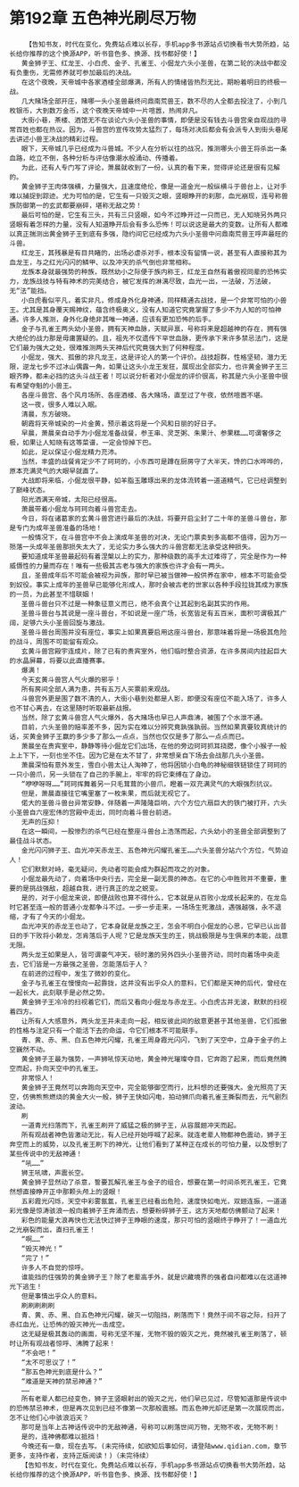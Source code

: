 # 第192章 五色神光刷尽万物
        【告知书友，时代在变化，免费站点难以长存，手机app多书源站点切换看书大势所趋，站长给你推荐的这个换源APP，听书音色多、换源、找书都好使！】
       黄金狮子王、红龙王、小白虎、金子、孔雀王、小倔龙六头小圣兽，在第二轮的决战中都没有负重伤，无需修养就可参加最后的决战。
       在这个夜晚，天帝城中各家酒楼全部爆满，所有人的情绪皆热烈无比，期盼着明日的终极一战。
       几大赌场全部开庄，赌哪一头小圣兽最终问鼎南荒兽王，数不尽的人全都去投注了，小到几枚银币，大到数万金币，这个夜晚天帝城中一片喧嚣，热闹非凡。
       大街小巷，茶楼、酒馆无不在谈论六头小圣兽的事情，即便是没有钱去斗兽宫亲自观战的寻常百姓也都在热议。因为，斗兽宫的宣传攻势太猛烈了，每场对决后都会有会派专人到街头巷尾去讲述小兽王决战的精彩过程。
       眼下，天帝城几乎已经成为斗兽城。不少人在分析以往的战况，推测哪头小兽王将杀出一条血路，屹立不倒，各种分析与评估像潮水般涌动、传播着。
       为此，还有人专门写了评论，萧晨就收到了一份，认真的看下来，觉得评论还是很有见解的。
       黄金狮子王肉体强横，力量强大，且速度绝伦，像是一道金光一般纵横斗于兽台上，让对手难以捕捉到踪迹。尤为可怕的是，它生有一只毁灭之眼，竖眼睁开的刹那，血光崩现，连号称兽族防御第一的玄武都要崩碎，堪称无敌之势！
       最后可怕的是，它生有三头，共有三只竖眼，如今不过睁开过一只而已，无人知晓另外两只竖眼有着怎样的力量，没有人知道睁开后会有多么恐怖！可以说这是最大的变数。让所有人都难以真正揣测出黄金狮子王到底有多强，隐约间它已经成为六头小圣兽中问鼎南荒兽王呼声最旺的斗兽。
       红龙王，其残暴是有目共睹的，出场必虐杀对手，根本没有留情一说，甚至有人直接称其为血龙王，与之红光闪闪的鳞甲、以及冲天的杀气倒也非常相称。
       龙族本身就最强势的种族，既然幼小之际便于族内称王，红龙王自然有着傲视同辈的恐怖实力，龙族战技与特有神术的完美结合，被它发挥的淋漓尽致，血光一出，一法破，万法破，无“法”能挡。
       小白虎看似平凡，着实非凡，修成身外化身神通，同样精通古战技，是一个非常可怕的小兽王。尤其是其身覆天赐神纹，蕴含终极奥义，没有人知道它究竟掌握了多少不为人知的可怕神通。许多人推测，身外化身绝非其唯一神通，应该有更加恐怖的后手。
       金子与孔雀王两头幼小圣兽，拥有天神血脉，天赋异禀，号称将来是超越神的存在，拥有强大绝伦的战力那是毋庸置疑的。且，祖先不仅遗传下罕世血脉，更传承下来许多禁忌法门，这是它们最为强大之处，很难推测两头天神后代究竟强大到了何种程度。
       小倔龙，强大、孤傲的非凡龙王，这是评论人的第一个评价。战技超群，性格坚韧，潜力无限，逆龙七步不过冰山偶露一角，如果让这头小龙王发狂，展现出全部实力，也许黄金狮子王三眼齐睁，都未必挡的这头斗战王者！可以说分析者对小倔龙的评价很高，称其是六头小圣兽中很有希望夺魁的小兽王。
       各座斗兽宫、各个风月场所、各座酒楼、各大赌场，直至过了午夜，依然喧嚣不堪。
       这一夜，很多人难以入眠。
       清晨，东方破晓。
       朝霞将天帝城染的一片金黄，预示着这将是一个风和日丽的好日子。
       早晨，萧晨亲自动手为小倔龙准备战餐，参王串、灵芝粥、朱果汁、参果糕……可谓奢侈之极，如果让人知晓有这等菜谱，一定会惊掉下巴。
       如此，足以保证小倔龙精力充沛。
       当然，丰盛的战餐肯定少不了珂珂的，小东西可是蹲在厨房守了大半天，馋的口水哗哗的，原本充满灵气的大眼早就直了。
       大战即将来临，小倔龙很平静，如羊脂玉雕琢出来的龙体流转着一道道精气，它已经调整到了巅峰状态。
       阳光洒满天帝城，太阳已经很高。
       萧晨带着小倔龙与珂珂向着斗兽宫走去。
       今日，将在诸葛家的玄黄斗兽宫进行最后的决战，将要开启尘封了二十年的圣兽斗兽台，那是专门为成年圣兽准备的场地！
       一般情况下，在斗兽宫中不会上演成年圣兽的对决，无论门票卖到多高都不值得，因为万一殒落一头成年圣兽那损失太大了，无论实力多么强大的斗兽宫都无法承受这种损失。
       要知道成年圣兽最起码有着涅槃以上的实力，那种级数的高手太过难得了，完全是作为一种威慑性的力量而存在！唯有一些极其古老与强大的家族也许才会有一两头。
       且，圣兽成年后不可能会被视为异族，那时早已被当做神一般供养在家中，根本不可能会受到奴役。事实上成年的圣兽早已能够化形成人，那时会被古老的世家以各种手段拉拢其成为家族的一员，为此甚至不惜联姻！
       圣兽斗兽台只不过是一种象征意义而已，绝不会真个让其起到名副其实的作用。
       圣兽斗兽台与其说是一座斗兽台，不如说是一座广场，长宽皆足有五百米，面积可谓极其广阔，足够六头小圣兽回旋与激战。
       圣兽斗兽台周围并没有座位，事实上如果真要启用这座斗兽台，那意味着将是一场极其危险的战斗，周围不可能留有观众。
       玄黄斗兽宫殿宇连成片，除了已有的贵宾室外，他们临时整合资源，在许多房间内挂起巨大的水晶屏幕，将要以此直播赛事。
       爆满！
       今天玄黄斗兽宫人气火爆的邪乎！
       所有房间全部人满为患，共有五万人买票前来观战。
       斗兽宫外更是围了数不清的人，大街小巷到处都是人影，即便没有座位不能入场了，许多人也不甘心离去，在这里随时听取最新战报。
       当然，除了玄黄斗兽宫人气火爆外，各大赌场也早已人声鼎沸，被围了个水泄不通。
       目前，六头圣兽的赔率差不多，因为实在难以分辨究竟孰强孰弱。当然如果真要较真统计的话，买黄金狮子王赢的多少多了那么一点点，当然也仅仅是多了那么一点点而已。
       萧晨坐在贵宾室中，静静等待小倔龙它们出场，在他的旁边珂珂抓耳挠腮，像个小猴子一般上上下下，一刻也坐不住。因为它是在太不甘了，非常想亲自下场去会战那几头小圣兽。
       萧晨深怕有意外发生，雪白小兽太让人淘神了，他将困锁小白龟的神秘细铁链锁住了珂珂的一只小兽爪，另一头锁在了自己的手腕上，牢牢的将它束缚在了身边。
       “咿咿呀呀……”珂珂挥舞着另一只毛茸茸的小兽爪，瞪着一双充满灵气的大眼强烈抗议。
       但是，萧晨直接往它嘴里塞了一枚朱果，而后就无视它了。
       偌大的圣兽斗兽台异常安静，伴随着一声隆隆巨响，六个方位六扇巨大的铁门被打开，六头小圣兽自六座宏伟的宫殿中走出，同时向着斗兽台前进。
       无声的压抑！
       在这一瞬间，一股惨烈的杀气已经在整座斗兽台上浩荡而起，六头幼小的圣兽全部调整到了最佳战斗状态。
       金光闪闪狮子王、血光冲天赤龙王、五色神光闪耀孔雀王……六头圣兽分站六个方位，气势迫人！
       它们默默对峙，毫无疑问，先动者可能会成为群起而攻之的对象。
       小倔龙最先动了，向着场中央行去，完全是一副无畏的神态。在它的心中胜败并不重要，重要的是挑战强敌，超越自我，进行真正的龙之蜕变。
       是的，对于小倔龙来说，即便战败也算不得什么，它本就是从百败小龙成长起来的，在龙岛时它甚至连一般的普通小龙都争斗不过。一步一步走来，一场场生死激战，遇强越强，永不退缩，才有了今天的小倔龙。
       血光冲天的赤龙王也动了，它本身就是龙族之王，怎会不明白小倔龙的心思，它早已认出昔日的手下败将小赖龙，怎肯落后于人呢？它是龙族天生的王，挑战极限是与生俱来的本能，战意无限。
       两头龙王如果是人，皆可谓豪气冲天，顿时激的另外四头小圣兽齐动，同时向着场中央走去，它们皆是一方最强之圣兽，怎能落后于人？
       在前进的过程中，发生了微妙的变化。
       金子与孔雀王在慢慢向一起靠拢，这并没有出乎众人的意料，它们都是天神的后代，曾经在一起长大，此刻联手是必然之势。
       黄金狮子王冷冷的扫视着它们，而后又看向小倔龙与赤龙王。小白虎古井无波，默默的扫视着四方。
       让所有人大感意外，两头龙王并未走向一起，相反彼此间的敌意更甚于其他圣兽，它们孤傲的性格与注定只有一个能活下去的命运，令它们根本不可能联手。
       青、黄、赤、黑、白五色神光闪耀，孔雀王周身霞光闪闪，飞到了天空中，立身于金子的上空巍然不动。
       黄金狮子王最为强势，一声狮吼惊天动地，黄金神光璀璨夺目，它奔跑了起来，而后竟然腾空而起，扑向天空中的孔雀王。
       非常惊人！
       黄金狮子王竟然可以奔跑向天空中，完全能够御空而行，比料想的还要强大。金光照亮了天空，仿佛熊熊燃烧的黄金大火一般，狮子王快如闪电，拍动狮爪向着孔雀王撕裂而去，元气剧烈波动。
       刷
       一道青光扫落而下，孔雀王刷开了威猛之极的狮子王，从容展翅冲天而起。
       所有观战者神色皆激动无比，有人已经开始呼喊了起来。就连老辈人物都神色震动，狮子王奔空而上的威势，以及孔雀王刷下的神光，让他们看到了某种正在成长的可怕力量，以及想到了某些传说中的无敌神通！
       “吼……”
       狮王吼啸，声震长空。
       黄金狮子显然动了杀意，誓要瓦解孔雀王与金子的组合，想要在第一时间杀死孔雀王，它竟然想直接睁开正中那颗头颅上的竖眼！
       五彩霞光闪烁，天空中彩雾氤氲，孔雀王已经看出危险，速度快如电光，双翅连振，一道道彩光像是惊涛骇浪一般向着狮子王奔涌而去，想要粉碎狮子王，这方天地都仿佛颤动了起来！
       彩色的能量大浪再快也无法快过狮子王睁眼的速度，那只可怕的竖眼终于睁开了！一道血光之光崩裂而出，直扫孔雀王！
       “啊……”
       “毁灭神光！”
       “完了！”
       许多人不自觉的惊呼。
       谁能挡的住强势的黄金狮子王？除了老辈高手外，就是识藏境界的强者自问都难以在这道神光下逃生！
       但是事情出乎众人的意料。
       刷刷刷刷刷
       青、黄、赤、黑、白五色神光闪耀，破灭一切阻挡，刷落而下！竟然于间不容之际，扫开了赤红血光，让恐怖的毁灭神光一击成空。
       这无疑是极其轰动的画面，号称无坚不摧，无物不毁的毁灭之光，竟然被孔雀王刷落了，顿时让所有观战者惊呼、沸腾了起来！
       “不会吧！”
       “太不可思议了！”
       “那五色神光到底是什么？”
       “难道是天神的禁忌神通？”
       ……
       所有老辈人都已经变色，狮子王竖眼射出的毁灭之光，他们早已见过，尽管知道那是传说中的恐怖禁忌神术，但是再次见到已经不像第一次那般震撼。而五色神光却还是第一次展现而出，怎不让他们心中骇浪滔天？
       那可是当年上古神话传说中的无敌神通，号称可以刷落世间万物，无物不收，无物不刷！
       是的，连神佛都难以抵挡！
       今晚还有一章，现在去写。(未完待续，如欲知后事如何，请登陆www.qidian.com，章节更多，支持作者，支持正版阅读！)（未完待续）
       【告知书友，时代在变化，免费站点难以长存，手机app多书源站点切换看书大势所趋，站长给你推荐的这个换源APP，听书音色多、换源、找书都好使！】